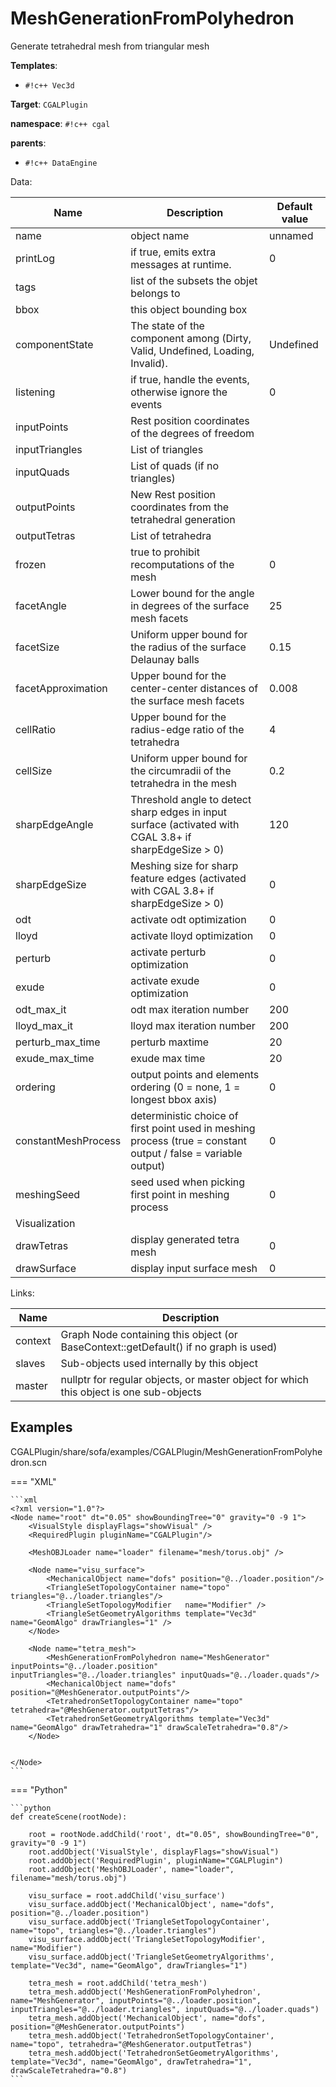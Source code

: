 # MeshGenerationFromPolyhedron

Generate tetrahedral mesh from triangular mesh


__Templates__:

- `#!c++ Vec3d`

__Target__: `CGALPlugin`

__namespace__: `#!c++ cgal`

__parents__: 

- `#!c++ DataEngine`

Data: 

<table>
<thead>
    <tr>
        <th>Name</th>
        <th>Description</th>
        <th>Default value</th>
    </tr>
</thead>
<tbody>
	<tr>
		<td>name</td>
		<td>
object name
</td>
		<td>unnamed</td>
	</tr>
	<tr>
		<td>printLog</td>
		<td>
if true, emits extra messages at runtime.
</td>
		<td>0</td>
	</tr>
	<tr>
		<td>tags</td>
		<td>
list of the subsets the objet belongs to
</td>
		<td></td>
	</tr>
	<tr>
		<td>bbox</td>
		<td>
this object bounding box
</td>
		<td></td>
	</tr>
	<tr>
		<td>componentState</td>
		<td>
The state of the component among (Dirty, Valid, Undefined, Loading, Invalid).
</td>
		<td>Undefined</td>
	</tr>
	<tr>
		<td>listening</td>
		<td>
if true, handle the events, otherwise ignore the events
</td>
		<td>0</td>
	</tr>
	<tr>
		<td>inputPoints</td>
		<td>
Rest position coordinates of the degrees of freedom
</td>
		<td></td>
	</tr>
	<tr>
		<td>inputTriangles</td>
		<td>
List of triangles
</td>
		<td></td>
	</tr>
	<tr>
		<td>inputQuads</td>
		<td>
List of quads (if no triangles) 
</td>
		<td></td>
	</tr>
	<tr>
		<td>outputPoints</td>
		<td>
New Rest position coordinates from the tetrahedral generation
</td>
		<td></td>
	</tr>
	<tr>
		<td>outputTetras</td>
		<td>
List of tetrahedra
</td>
		<td></td>
	</tr>
	<tr>
		<td>frozen</td>
		<td>
true to prohibit recomputations of the mesh
</td>
		<td>0</td>
	</tr>
	<tr>
		<td>facetAngle</td>
		<td>
Lower bound for the angle in degrees of the surface mesh facets
</td>
		<td>25</td>
	</tr>
	<tr>
		<td>facetSize</td>
		<td>
Uniform upper bound for the radius of the surface Delaunay balls
</td>
		<td>0.15</td>
	</tr>
	<tr>
		<td>facetApproximation</td>
		<td>
Upper bound for the center-center distances of the surface mesh facets
</td>
		<td>0.008</td>
	</tr>
	<tr>
		<td>cellRatio</td>
		<td>
Upper bound for the radius-edge ratio of the tetrahedra
</td>
		<td>4</td>
	</tr>
	<tr>
		<td>cellSize</td>
		<td>
Uniform upper bound for the circumradii of the tetrahedra in the mesh
</td>
		<td>0.2</td>
	</tr>
	<tr>
		<td>sharpEdgeAngle</td>
		<td>
Threshold angle to detect sharp edges in input surface (activated with CGAL 3.8+ if sharpEdgeSize &gt; 0)
</td>
		<td>120</td>
	</tr>
	<tr>
		<td>sharpEdgeSize</td>
		<td>
Meshing size for sharp feature edges (activated with CGAL 3.8+ if sharpEdgeSize &gt; 0)
</td>
		<td>0</td>
	</tr>
	<tr>
		<td>odt</td>
		<td>
activate odt optimization
</td>
		<td>0</td>
	</tr>
	<tr>
		<td>lloyd</td>
		<td>
activate lloyd optimization
</td>
		<td>0</td>
	</tr>
	<tr>
		<td>perturb</td>
		<td>
activate perturb optimization
</td>
		<td>0</td>
	</tr>
	<tr>
		<td>exude</td>
		<td>
activate exude optimization
</td>
		<td>0</td>
	</tr>
	<tr>
		<td>odt_max_it</td>
		<td>
odt max iteration number
</td>
		<td>200</td>
	</tr>
	<tr>
		<td>lloyd_max_it</td>
		<td>
lloyd max iteration number
</td>
		<td>200</td>
	</tr>
	<tr>
		<td>perturb_max_time</td>
		<td>
perturb maxtime
</td>
		<td>20</td>
	</tr>
	<tr>
		<td>exude_max_time</td>
		<td>
exude max time
</td>
		<td>20</td>
	</tr>
	<tr>
		<td>ordering</td>
		<td>
output points and elements ordering (0 = none, 1 = longest bbox axis)
</td>
		<td>0</td>
	</tr>
	<tr>
		<td>constantMeshProcess</td>
		<td>
deterministic choice of first point used in meshing process (true = constant output / false = variable output)
</td>
		<td>0</td>
	</tr>
	<tr>
		<td>meshingSeed</td>
		<td>
seed used when picking first point in meshing process
</td>
		<td>0</td>
	</tr>
	<tr>
		<td colspan="3">Visualization</td>
	</tr>
	<tr>
		<td>drawTetras</td>
		<td>
display generated tetra mesh
</td>
		<td>0</td>
	</tr>
	<tr>
		<td>drawSurface</td>
		<td>
display input surface mesh
</td>
		<td>0</td>
	</tr>

</tbody>
</table>

Links: 

| Name | Description |
| ---- | ----------- |
|context|Graph Node containing this object (or BaseContext::getDefault() if no graph is used)|
|slaves|Sub-objects used internally by this object|
|master|nullptr for regular objects, or master object for which this object is one sub-objects|



## Examples

CGALPlugin/share/sofa/examples/CGALPlugin/MeshGenerationFromPolyhedron.scn

=== "XML"

    ```xml
    <?xml version="1.0"?>
    <Node name="root" dt="0.05" showBoundingTree="0" gravity="0 -9 1">
        <VisualStyle displayFlags="showVisual" />
        <RequiredPlugin pluginName="CGALPlugin"/>
    
        <MeshOBJLoader name="loader" filename="mesh/torus.obj" />	
    
        <Node name="visu_surface">
            <MechanicalObject name="dofs" position="@../loader.position"/>
            <TriangleSetTopologyContainer name="topo" triangles="@../loader.triangles"/>
            <TriangleSetTopologyModifier   name="Modifier" />
            <TriangleSetGeometryAlgorithms template="Vec3d" name="GeomAlgo" drawTriangles="1" />
        </Node>
    
        <Node name="tetra_mesh">
            <MeshGenerationFromPolyhedron name="MeshGenerator" inputPoints="@../loader.position" inputTriangles="@../loader.triangles" inputQuads="@../loader.quads"/>
            <MechanicalObject name="dofs" position="@MeshGenerator.outputPoints"/>
            <TetrahedronSetTopologyContainer name="topo" tetrahedra="@MeshGenerator.outputTetras"/>
            <TetrahedronSetGeometryAlgorithms template="Vec3d" name="GeomAlgo" drawTetrahedra="1" drawScaleTetrahedra="0.8"/>
        </Node>
        
    
    </Node>
    ```

=== "Python"

    ```python
    def createScene(rootNode):

        root = rootNode.addChild('root', dt="0.05", showBoundingTree="0", gravity="0 -9 1")
        root.addObject('VisualStyle', displayFlags="showVisual")
        root.addObject('RequiredPlugin', pluginName="CGALPlugin")
        root.addObject('MeshOBJLoader', name="loader", filename="mesh/torus.obj")

        visu_surface = root.addChild('visu_surface')
        visu_surface.addObject('MechanicalObject', name="dofs", position="@../loader.position")
        visu_surface.addObject('TriangleSetTopologyContainer', name="topo", triangles="@../loader.triangles")
        visu_surface.addObject('TriangleSetTopologyModifier', name="Modifier")
        visu_surface.addObject('TriangleSetGeometryAlgorithms', template="Vec3d", name="GeomAlgo", drawTriangles="1")

        tetra_mesh = root.addChild('tetra_mesh')
        tetra_mesh.addObject('MeshGenerationFromPolyhedron', name="MeshGenerator", inputPoints="@../loader.position", inputTriangles="@../loader.triangles", inputQuads="@../loader.quads")
        tetra_mesh.addObject('MechanicalObject', name="dofs", position="@MeshGenerator.outputPoints")
        tetra_mesh.addObject('TetrahedronSetTopologyContainer', name="topo", tetrahedra="@MeshGenerator.outputTetras")
        tetra_mesh.addObject('TetrahedronSetGeometryAlgorithms', template="Vec3d", name="GeomAlgo", drawTetrahedra="1", drawScaleTetrahedra="0.8")
    ```

